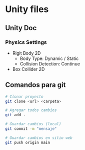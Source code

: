 # Unity files

## Unity Doc

### Physics Settings
- Rigit Body 2D
    - Body Type: Dynamic / Static
    - Collision Detection: Continue
- Box Collider 2D

### 

### 

## Comandos para git

```bash
# Clonar proyecto
git clone <url> <carpeta>

# Agregar todos cambios
git add .

# Guardar cambios (local)
git commit -m "mensaje"

# Guardar cambios en sitio web
git push origin main
```

